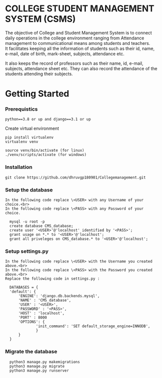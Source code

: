 # COLLEGE STUDENT MANAGEMENT SYSTEM (CSMS)


The objective of College and Student Management System is to connect daily operations in the college environment ranging from Attendance management to communicational means among students and teachers.  
It facilitates keeping all the information of students such as their id, name, e-mail, date of birth, mark-sheet, subjects, attendance  etc.

It also keeps the record of professors such as their name, id, e-mail, subjects, attendance sheet  etc. They can also record the attendance of the students attending their subjects.
    
# Getting Started

### Prerequistics
    python==3.8 or up and django==3.1 or up
    
 Create virtual environment

    pip install virtualenv
    virtualenv venv
    
    source venv/bin/activate (for linux)
    ./venv/scripts/activate (for windows)
   
### Installation
    
    git clone https://github.com/dhruvgp180901/Collegemanagement.git

### Setup the database<br>
    In the following code replace \<USER> with any Username of your choice.<br>
    In the following code replace \<PASS> with any Password of your choice.

      mysql -u root -p
      create database CMS_database;
      create user '<USER>'@'localhost' identified by '<PASS>';
      grant usage on *.* to '<USER>'@'localhost';
      grant all priveleges on CMS_database.* to '<USER>'@'localhost';

### Setup settings.py<br>
    In the following code replace \<USER> with the Username you created above.<br>
    In the following code replace \<PASS> with the Password you created above.<br>
    Replace the following code in settings.py : 

      DATABASES = {
      'default': {
          'ENGINE': 'django.db.backends.mysql',
          'NAME' : 'CMS_database',
          'USER' : '<USER>',
          'PASSWORD' : '<PASS>',
          'HOST' : 'localhost',
          'PORT' : 8000
          'OPTIONS': {
                  'init_command': 'SET default_storage_engine=INNODB',
                  }
          }
      }

   
### Migrate the database<br>

      python3 manage.py makemigrations
      python3 manage.py migrate
      python3 manage.py runserver
